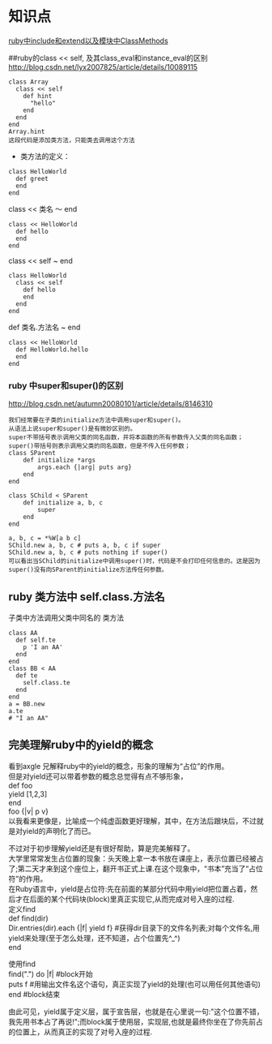 # 知识点 #  

[ruby中include和extend以及模块中ClassMethods](https://bitbucket.org/yulilong/my_wiki/wiki/ruby%E4%B8%ADinclude%E5%92%8Cextend%E4%BB%A5%E5%8F%8A%E6%A8%A1%E5%9D%97%E4%B8%ADClassMethods%20)

##ruby的class << self, 及其class_eval和instance_eval的区别
http://blog.csdn.net/lyx2007825/article/details/10089115
```
class Array  
  class << self  
    def hint  
      "hello"  
    end  
  end  
end  
Array.hint
这段代码是添加类方法，只能类去调用这个方法
```
* 类方法的定义：

```
class HelloWorld
  def greet
  end
end
```
class << 类名 ～ end
```
class << HelloWorld
  def hello
  end
end 
```
class << self ~ end
```
class HelloWorld
  class << self
    def hello
    end
  end
end
```
def 类名.方法名 ~ end
```
class << HelloWorld
  def HelloWorld.hello
  end
end 
```
### ruby 中super和super()的区别
http://blog.csdn.net/autumn20080101/article/details/8146310
```
我们经常要在子类的initialize方法中调用super和super()。
从语法上说super和super()是有微妙区别的。
super不带括号表示调用父类的同名函数，并将本函数的所有参数传入父类的同名函数；
super()带括号则表示调用父类的同名函数，但是不传入任何参数；
class SParent  
    def initialize *args  
        args.each {|arg| puts arg}  
    end  
end  
   
class SChild < SParent  
    def initialize a, b, c  
        super  
    end  
end  
   
a, b, c = *%W[a b c]  
SChild.new a, b, c # puts a, b, c if super  
SChild.new a, b, c # puts nothing if super() 
可以看出当SChild的initialize中调用super()时，代码是不会打印任何信息的。这是因为super()没有向SParent的initialize方法传任何参数。
```

## ruby 类方法中 self.class.方法名
子类中方法调用父类中同名的 类方法
```
class AA
  def self.te
    p 'I an AA'
  end
end
class BB < AA
  def te
    self.class.te
  end
end
a = BB.new
a.te
# "I an AA"
```

## 完美理解ruby中的yield的概念 ##

 看到axgle 兄解释ruby中的yield的概念，形象的理解为“占位”的作用。  
   但是对yield还可以带着参数的概念总觉得有点不够形象，  
   def foo  
     yield [1,2,3]  
   end  
   foo {|v| p v}  
   以我看来更像是，比喻成一个纯虚函数更好理解，其中，在方法后跟块后，不过就是对yield的声明化了而已。  

 不过对于初步理解yield还是有很好帮助，算是完美解释了。  
大学里常常发生占位置的现象：头天晚上拿一本书放在课座上，表示位置已经被占了;第二天才来到这个座位上，翻开书正式上课.在这个现象中，“书本”充当了“占位符”的作用。  
在Ruby语言中，yield是占位符:先在前面的某部分代码中用yield把位置占着，然后才在后面的某个代码块(block)里真正实现它,从而完成对号入座的过程.   
定义find    
def find(dir)    
  Dir.entries(dir).each {|f| yield f} #获得dir目录下的文件名列表;对每个文件名,用yield来处理(至于怎么处理，还不知道，占个位置先^_^)    
end    
  
使用find    
find(".") do |f| #block开始    
  puts f  #用输出文件名这个语句，真正实现了yield的处理(也可以用任何其他语句)    
end #block结束    

由此可见，yield属于定义层，属于宣告层，也就是在心里说一句:"这个位置不错，我先用书本占了再说!";而block属于使用层，实现层,也就是最终你坐在了你先前占的位置上，从而真正的实现了对号入座的过程.   